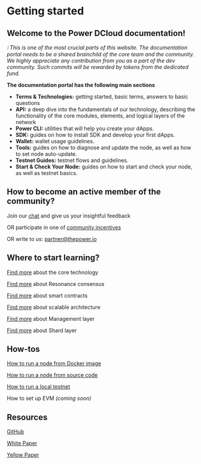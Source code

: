 # Getting started

## Welcome to the Power DCloud documentation! 

*:grey_exclamation: This is one of the most crucial parts of this website. The documentation portal needs to be a shared brainchild of the core team and the community. We highly appreciate any contribution from you as a part of the dev community. Such commits will be rewarded by tokens from the dedicated fund.*

**The documentation portal has the following main sections**

- **Terms & Technologies:** getting started, basic terms, answers to basic questions
- **API:** a deep dive into the fundamentals of our technology, describing the functionality of the core modules, elements, and logical layers of the network
- **Power CLI:** utilities that will help you create your dApps.
- **SDK:** guides on how to install SDK and develop your first dApps.
- **Wallet:** wallet usage guidelines.
- **Tools:** guides on how to diagnose and update the node, as well as how to set node auto-update.
- **Testnet Guides:** testnet flows and guidelines.
- **Start & Check Your Node:** guides on how to start and check your node, as well as testnet basics.

<!--
## Our Mission
To make web3 completely decentralized and community-driven. To do this we aim to develop decentralized infrastructure so web3 developers would build full-stack real web3 apps (with no centralized parts ever).

## The Problem we solve

99% of all so-called dApps are not really decentralized. You can find either centralized parts in almost every decentralized application or it’s utilizing centralized services for decentralized stuff.

Right now hundreds of developers are struggling with placing different parts of the dapp in various services. Wasting a lot of time and money, they end up with apps that are expensive to develop, with a lot of problems in terms of high vulnerability, scalability, centralized parts, and unpredictable economics. Right now a lot of developers depend on centralized service providers.

### The solution

This problem can and will be successfully solved by developing a new class of web3 infrastructure - DeInfra.

**DeInfra** (decentralized infrastructure) enables the deployment of ALL parts of the full-fledged web3 app in a single decentralized space.

This is the next stage in the natural evolution of the Web3 world. It's time to stop competing on the number of transactions per second, block finalization time, or transaction cost. While these metrics are important, they are useless as long as you use centralized services to host the frontend, store user data, or access the blockchain.

### The Product

**Power DCloud** is the world’s first DeInfra, which completely beats the problem of inability to build really decentralized dApps without centralized parts or the necessity to use centralized services.

Based on blockchain platform DCloud combines a universal set of services: multi virtual machines, decentralized storage, sophisticated tokenomisc, nodes and chains, with [Power Hub](https://hub.thepower.io/) as one-stop entry for developers, users, node providers and projects.

## About us

### Core team

We are a team of developers, enthusiasts of blockchain technology and the ideology of decentralization and cryptocurrencies, as one of its first steps. We established Power Ecosystem to develop our main product Power DCloud and to build the ecosystem of web3 products, businesses based on it.

### Product and DAO

One of the crucial stages of DCloud's development is the establishing of DAO that will govern it, own and be in charge of future development.

One of the key elements of the go-to-market strategy is the involvement of strong community of developers, network maintainers, entrepreneurs, researchers, and development of transparent and scalable tools to help them govern and manage DCloud and to bring them all equal opportunities to contribute and to evolve web3.
-->
## How to become an active member of the community?

Join our [chat](https://t.me/thepower_chat) and give us your insightful feedback 

OR participate in one of [community incentives](https://thepower.io/community_page) 

OR write to us: [partner@thepower.io](mailto:partner@thepower.io)

  
## Where to start learning?
[Find more](terms_technologies/technology/01-abstract.md) about the core technology 

[Find more](terms_technologies/technology/03-resonance-consensus.md) about Resonance consensus 

[Find more](sdk/development/smart-contracts/01-intro.md) about smart contracts 

[Find more](terms_technologies/technology/04-scalable-architecture.md) about scalable architecture

[Find more](terms_technologies/technology/07-management-layer.md) about Management layer

[Find more](terms_technologies/technology/08-shards-layer.md) about Shard layer

## How-tos

[How to run a node from Docker image](testnet/phase-1/02-download-build-run-docker.md)

[How to run a node from source code](testnet/phase-1/03-download-build-run-source.md)

[How to run a local testnet](testnet/local-testnet/01-local-testnet.md)

How to set up EVM *(coming soon)*
 

## Resources

[GitHub](https://github.com/thepower)

[White Paper](https://drive.google.com/file/d/1QOUl2ym4g7gMNfyieRw14iotcNgrvtet/view)

[Yellow Paper](https://drive.google.com/file/d/1ohuR8vPP-gtlJNtMEGw6bHT4Qb9VHiEa/view)